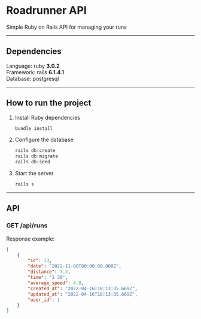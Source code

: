 # Roadrunner API

Simple Ruby on Rails API for managing your runs

---

## Dependencies
Language: ruby __3.0.2__  
Framework: rails __6.1.4.1__  
Database: postgresql

---

## How to run the project   

1. Install Ruby dependencies 
    ```bash
    bundle install
    ```

2. Configure the database
    ```bash
    rails db:create
    rails db:migrate
    rails db:seed
    ```

3. Start the server
    ```bash
    rails s
    ```


---

## API


### GET /api/runs

Response example:

```json
[
    {
        "id": 13,
        "date": "2022-11-06T00:00:00.000Z",
        "distance": 7.2,
        "time": "1 30",
        "average_speed": 4.8,
        "created_at": "2022-04-16T18:13:35.669Z",
        "updated_at": "2022-04-16T18:13:35.669Z",
        "user_id": 1
    }
]
```